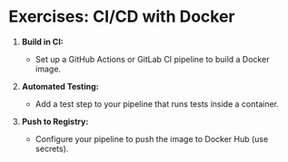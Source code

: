 # Exercises: CI/CD with Docker

1. **Build in CI:**
   - Set up a GitHub Actions or GitLab CI pipeline to build a Docker image.

2. **Automated Testing:**
   - Add a test step to your pipeline that runs tests inside a container.

3. **Push to Registry:**
   - Configure your pipeline to push the image to Docker Hub (use secrets).